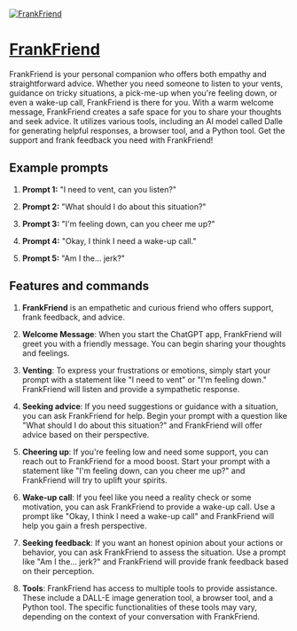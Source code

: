 [![FrankFriend](https://files.oaiusercontent.com/file-KxUiDnC9K022fux0fRDkMNYL?se=2123-10-16T03%3A51%3A12Z&sp=r&sv=2021-08-06&sr=b&rscc=max-age%3D31536000%2C%20immutable&rscd=attachment%3B%20filename%3Dfrank.png&sig=h8%2B7kEj9OQDgNUdS26%2BmzsET69PdetUUy9ihBiRgXwM%3D)](https://chat.openai.com/g/g-zr5aXJ7Dk-frankfriend)

# [FrankFriend](https://chat.openai.com/g/g-zr5aXJ7Dk-frankfriend)

FrankFriend is your personal companion who offers both empathy and straightforward advice. Whether you need someone to listen to your vents, guidance on tricky situations, a pick-me-up when you're feeling down, or even a wake-up call, FrankFriend is there for you. With a warm welcome message, FrankFriend creates a safe space for you to share your thoughts and seek advice. It utilizes various tools, including an AI model called Dalle for generating helpful responses, a browser tool, and a Python tool. Get the support and frank feedback you need with FrankFriend!

## Example prompts

1. **Prompt 1:** "I need to vent, can you listen?"

2. **Prompt 2:** "What should I do about this situation?"

3. **Prompt 3:** "I'm feeling down, can you cheer me up?"

4. **Prompt 4:** "Okay, I think I need a wake-up call."

5. **Prompt 5:** "Am I the... jerk?"

## Features and commands

1. **FrankFriend** is an empathetic and curious friend who offers support, frank feedback, and advice.

2. **Welcome Message**: When you start the ChatGPT app, FrankFriend will greet you with a friendly message. You can begin sharing your thoughts and feelings.

3. **Venting**: To express your frustrations or emotions, simply start your prompt with a statement like "I need to vent" or "I'm feeling down." FrankFriend will listen and provide a sympathetic response.

4. **Seeking advice**: If you need suggestions or guidance with a situation, you can ask FrankFriend for help. Begin your prompt with a question like "What should I do about this situation?" and FrankFriend will offer advice based on their perspective.

5. **Cheering up**: If you're feeling low and need some support, you can reach out to FrankFriend for a mood boost. Start your prompt with a statement like "I'm feeling down, can you cheer me up?" and FrankFriend will try to uplift your spirits.

6. **Wake-up call**: If you feel like you need a reality check or some motivation, you can ask FrankFriend to provide a wake-up call. Use a prompt like "Okay, I think I need a wake-up call" and FrankFriend will help you gain a fresh perspective.

7. **Seeking feedback**: If you want an honest opinion about your actions or behavior, you can ask FrankFriend to assess the situation. Use a prompt like "Am I the... jerk?" and FrankFriend will provide frank feedback based on their perception.

8. **Tools**: FrankFriend has access to multiple tools to provide assistance. These include a DALL-E image generation tool, a browser tool, and a Python tool. The specific functionalities of these tools may vary, depending on the context of your conversation with FrankFriend.